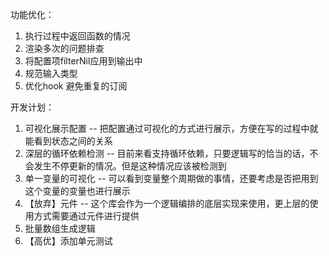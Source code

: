 功能优化：
1. 执行过程中返回函数的情况
2. 渲染多次的问题排查
3. 将配置项filterNil应用到输出中
4. 规范输入类型
5. 优化hook 避免重复的订阅


开发计划：
1. 可视化展示配置 -- 把配置通过可视化的方式进行展示，方便在写的过程中就能看到状态之间的关系
2. 深层的循环依赖检测 -- 目前来看支持循环依赖，只要逻辑写的恰当的话，不会发生不停更新的情况。但是这种情况应该被检测到
3. 单一变量的可视化 -- 可以看到变量整个周期做的事情，还要考虑是否把用到这个变量的变量也进行展示
4. 【放弃】元件 -- 这个库会作为一个逻辑编排的底层实现来使用，更上层的使用方式需要通过元件进行提供
5. 批量数组生成逻辑
6. 【高优】添加单元测试
